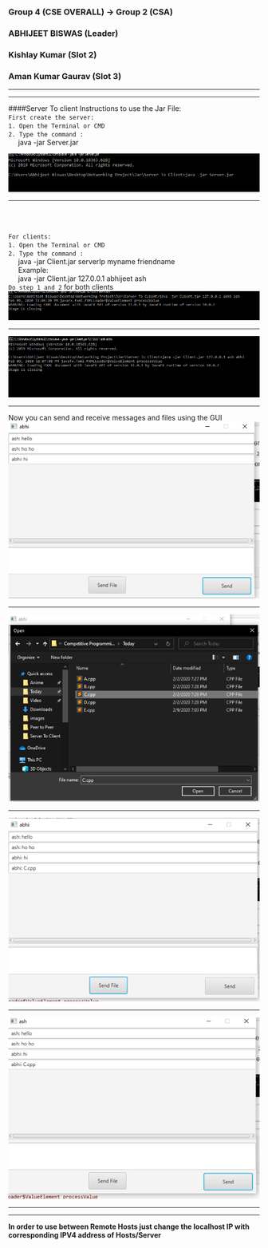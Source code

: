 ### Group 4 (CSE OVERALL) ->  Group 2 (CSA)
### ABHIJEET BISWAS (Leader)
### Kishlay Kumar   (Slot 2)
### Aman Kumar Gaurav (Slot 3)
<hr>
<hr>

####Server To client
Instructions to use the Jar File:<br>
`First create the server: `<br>
`1. Open the Terminal or CMD `<br>
`2. Type the command :` <br>
&nbsp;&nbsp;&nbsp;&nbsp;&nbsp;java -jar Server.jar<br>

![](../../images/Server_To_Client/01.png)<hr><br><br>

`For clients: ` <br>
`1. Open the Terminal or CMD `<br>
`2. Type the command :` <br>
&nbsp;&nbsp;&nbsp;&nbsp;&nbsp;java -jar Client.jar serverIp myname friendname<br>
&nbsp;&nbsp;&nbsp;&nbsp;&nbsp;Example:<br>
&nbsp;&nbsp;&nbsp;&nbsp;&nbsp;java -jar Client.jar 127.0.0.1 abhijeet ash<br>
`Do step 1 and 2` for both clients<br>
![](../../images/Server_To_Client/06.png)<hr>
![](../../images/Server_To_Client/07.png)<hr>
Now you can send and receive messages and files using the GUI<br>
![](../../images/Server_To_Client/02.png)<hr>
![](../../images/Server_To_Client/03.png)<hr>
![](../../images/Server_To_Client/04.png)<hr>
![](../../images/Server_To_Client/05.png)<hr>
<hr>

**In order to use between Remote Hosts just change the localhost IP with corresponding IPV4 address of Hosts/Server**
